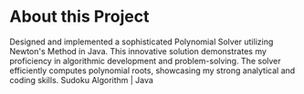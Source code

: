 # About this Project 

Designed and implemented a sophisticated Polynomial Solver utilizing Newton's Method in Java. This innovative solution demonstrates my proficiency in algorithmic development and problem-solving. The solver efficiently computes polynomial roots, showcasing my strong analytical and coding skills.
Sudoku Algorithm | Java 

